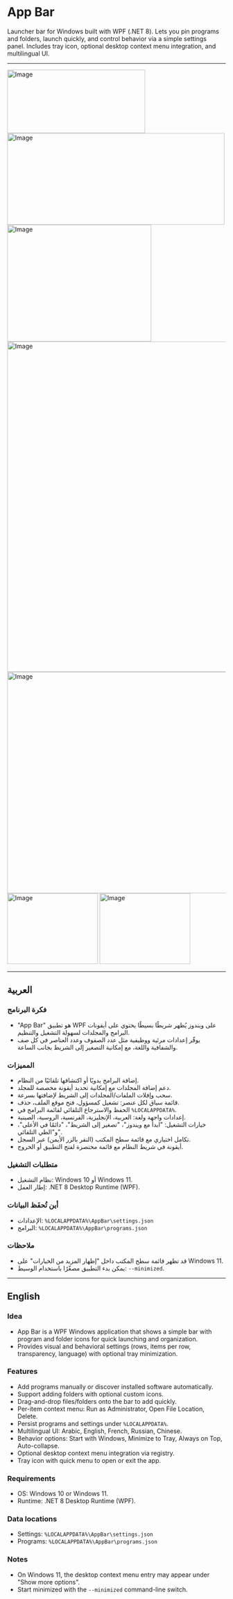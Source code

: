 # App Bar

Launcher bar for Windows built with WPF (.NET 8). Lets you pin programs and folders, launch quickly, and control behavior via a simple settings panel. Includes tray icon, optional desktop context menu integration, and multilingual UI.

---

<img width="318" height="146" alt="Image" src="https://github.com/user-attachments/assets/ea20e15d-522f-4c44-8953-907fafc6ec31" />
<img width="501" height="211" alt="Image" src="https://github.com/user-attachments/assets/a8e2757a-512d-4800-8d96-ff1112c0ba6a" />
<img width="332" height="269" alt="Image" src="https://github.com/user-attachments/assets/1bd8ee4c-31cc-4cf9-afa0-caed339e0f89" />
<img width="743" height="761" alt="Image" src="https://github.com/user-attachments/assets/bd1ef335-2879-4047-8ea5-191f963e2fa1" />
<img width="628" height="510" alt="Image" src="https://github.com/user-attachments/assets/014fbe07-ffc2-4140-82c3-d2d750f17569" />
<img width="209" height="163" alt="Image" src="https://github.com/user-attachments/assets/646da28e-3dd9-4f22-83ea-5d06ec4ed434" />
<img width="209" height="163" alt="Image" src="https://github.com/user-attachments/assets/c49c9c54-8d68-4b66-b964-c8de575123fc" />

---

## العربية

### فكرة البرنامج
- "App Bar" هو تطبيق WPF على ويندوز يُظهر شريطًا بسيطًا يحتوي على أيقونات البرامج والمجلدات لسهولة التشغيل والتنظيم.
- يوفّر إعدادات مرئية ووظيفية مثل عدد الصفوف وعدد العناصر في كل صف والشفافية واللغة، مع إمكانية التصغير إلى الشريط بجانب الساعة.

### المميزات
- إضافة البرامج يدويًا أو اكتشافها تلقائيًا من النظام.
- دعم إضافة المجلدات مع إمكانية تحديد أيقونة مخصصة للمجلد.
- سحب وإفلات الملفات/المجلدات إلى الشريط لإضافتها بسرعة.
- قائمة سياق لكل عنصر: تشغيل كمسؤول، فتح موقع الملف، حذف.
- الحفظ والاسترجاع التلقائي لقائمة البرامج في `%LOCALAPPDATA%`.
- إعدادات واجهة ولغة: العربية، الإنجليزية، الفرنسية، الروسية، الصينية.
- خيارات التشغيل: "ابدأ مع ويندوز"، "تصغير إلى الشريط"، "دائمًا في الأعلى"، و"الطي التلقائي".
- تكامل اختياري مع قائمة سطح المكتب (النقر بالزر الأيمن) عبر السجل.
- أيقونة في شريط النظام مع قائمة مختصرة لفتح التطبيق أو الخروج.

### متطلبات التشغيل
- نظام التشغيل: Windows 10 أو Windows 11.
- إطار العمل: .NET 8 Desktop Runtime (WPF).

### أين تُحفَظ البيانات
- الإعدادات: `%LOCALAPPDATA%\AppBar\settings.json`
- البرامج: `%LOCALAPPDATA%\AppBar\programs.json`

### ملاحظات
- قد تظهر قائمة سطح المكتب داخل "إظهار المزيد من الخيارات" على Windows 11.
- يمكن بدء التطبيق مصغّرًا باستخدام الوسيط: `--minimized`.

---

## English
### Idea
- App Bar is a WPF Windows application that shows a simple bar with program and folder icons for quick launching and organization.
- Provides visual and behavioral settings (rows, items per row, transparency, language) with optional tray minimization.

### Features
- Add programs manually or discover installed software automatically.
- Support adding folders with optional custom icons.
- Drag-and-drop files/folders onto the bar to add quickly.
- Per-item context menu: Run as Administrator, Open File Location, Delete.
- Persist programs and settings under `%LOCALAPPDATA%`.
- Multilingual UI: Arabic, English, French, Russian, Chinese.
- Behavior options: Start with Windows, Minimize to Tray, Always on Top, Auto-collapse.
- Optional desktop context menu integration via registry.
- Tray icon with quick menu to open or exit the app.

### Requirements
- OS: Windows 10 or Windows 11.
- Runtime: .NET 8 Desktop Runtime (WPF).

### Data locations
- Settings: `%LOCALAPPDATA%\AppBar\settings.json`
- Programs: `%LOCALAPPDATA%\AppBar\programs.json`

### Notes
- On Windows 11, the desktop context menu entry may appear under "Show more options".
- Start minimized with the `--minimized` command-line switch.
